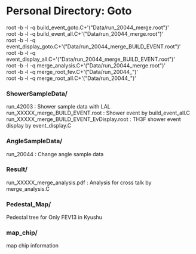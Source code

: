 # Personal Directory: Goto

root -b -l -q build_event_goto.C+'("Data/run_20044_merge.root")'  
root -b -l -q build_event_all.C+'("Data/run_20044_merge.root")'  
root -b -l -q event_display_goto.C+'("Data/run_20044_merge_BUILD_EVENT.root")'  
root -b -l -q event_display_all.C+'("Data/run_20044_merge_BUILD_EVENT.root")'  
root -b -l -q merge_analysis.C+'("Data/run_20044_merge.root")'  
root -b -l -q merge_root_fev.C+'("Data/run_20044_")'  
root -b -l -q merge_root_all.C+'("Data/run_20044_")'  


### ShowerSampleData/
run_42003 : Shower sample data with LAL  
run_XXXXX_merge_BUILD_EVENT.root : Shower event by build_event_all.C  
run_XXXXX_merge_BUILD_EVENT_EvDisplay.root : TH3F shower event display by event_display.C  

### AngleSampleData/
run_20044 : Change angle sample data

### Result/
run_XXXXX_merge_analysis.pdf : Analysis for cross talk by merge_analysis.C  

### Pedestal_Map/
Pedestal tree for Only FEV13 in Kyushu  

### map_chip/
map chip information
